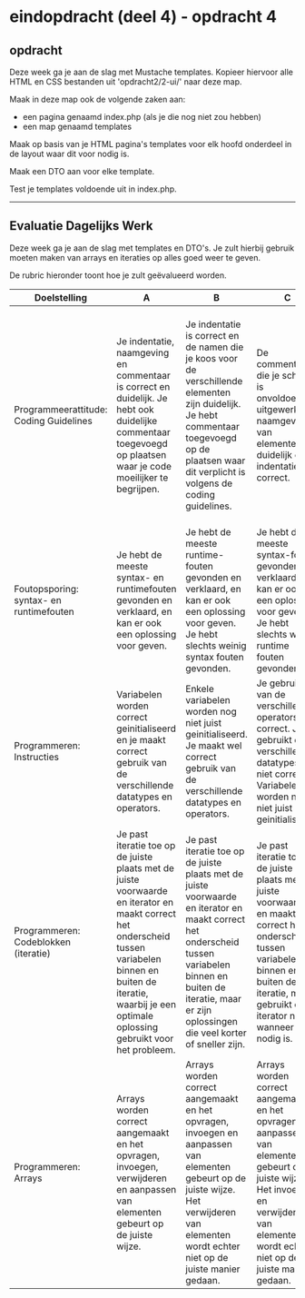 # eindopdracht (deel 4) - opdracht 4

## opdracht

Deze week ga je aan de slag met Mustache templates. Kopieer hiervoor alle HTML en CSS bestanden uit 'opdracht2/2-ui/' naar deze map.

Maak in deze map ook de volgende zaken aan:
 - een pagina genaamd index.php (als je die nog niet zou hebben)
 - een map genaamd templates

Maak op basis van je HTML pagina's templates voor elk hoofd onderdeel in de layout waar dit voor nodig is.

Maak een DTO aan voor elke template.

Test je templates voldoende uit in index.php. 

---

## Evaluatie Dagelijks Werk

Deze week ga je aan de slag met templates en DTO's. Je zult hierbij gebruik moeten maken van arrays en iteraties op alles goed weer te geven.

De rubric hieronder toont hoe je zult geëvalueerd worden. 

| Doelstelling | A | B | C | D | E |
| --- | --- | --- | --- | --- | --- |
|	Programmeerattitude: Coding Guidelines	|	Je indentatie, naamgeving en commentaar is correct en duidelijk. Je hebt ook duidelijke commentaar toegevoegd op plaatsen waar je code moeilijker te begrijpen.	|	Je indentatie is correct en de namen die je koos voor de verschillende elementen zijn duidelijk. Je hebt commentaar toegevoegd op de plaatsen waar dit verplicht is volgens de coding guidelines.	|	De commentaar die je schrijft is onvoldoende uitgewerkt. De naamgeving van elementen is duidelijk en je indentatie is correct.	|	De namen die je kiest voor de verschillende elementen zijn niet duidelijk genoeg. Je indentatie is correct en je hebt commentaar toegevoegd op de plaatsen waar dit verplicht is volgens de coding guidelines. 	|	Je indentatie, naamgeving en commentaar zijn onduidelijk en onvoldoende uitgewerkt.	|														
|	Foutopsporing: syntax- en runtimefouten	|	Je hebt de meeste syntax- en runtimefouten gevonden en verklaard, en kan er ook een oplossing voor geven.	|	Je hebt de meeste runtime-fouten gevonden en verklaard, en kan er ook een oplossing voor geven. Je hebt slechts weinig syntax fouten gevonden.	|	Je hebt de meeste syntax-fouten gevonden en verklaard, en kan er ook een oplossing voor geven. Je hebt slechts weinig runtime fouten gevonden.	|	Je hebt weinig fouten gevonden. Je kan de fouten die je vond wel verklaren, maar je biedt weinig oplossingen hiervoor.	|	Je hebt weinig fouten gevonden. De fouten die je vond kan je niet verklaren of oplossen.	|														
|	Programmeren: Instructies	|	Variabelen worden correct geinitialiseerd en je maakt correct gebruik van de verschillende datatypes en operators.	|	Enkele variabelen worden nog niet juist geinitialiseerd. Je maakt wel correct gebruik van de verschillende datatypes en operators.	|	Je gebruik van de verschillende operators is correct. Je gebruikt de verschillende datatypes nog niet correct. Variabelen worden nog niet juist geinitialiseerd.	|	Je gebruik van de verschillende datatypes is correct. Je gebruikt de verschillende operators nog niet correct. Variabelen worden nog niet juist geinitialiseerd.	|	Variabelen worden niet goed geinitialiseerd, je maakt verkeerd gebruik van de verschillende datatypes en operators.	|																							
|	Programmeren: Codeblokken (iteratie)	|	Je past iteratie toe op de juiste plaats met de juiste voorwaarde en iterator en maakt correct het onderscheid tussen variabelen binnen en buiten de iteratie, waarbij je een optimale oplossing gebruikt voor het probleem.	|	Je past iteratie toe op de juiste plaats met de juiste voorwaarde en iterator en maakt correct het onderscheid tussen variabelen binnen en buiten de iteratie, maar er zijn oplossingen die veel korter of sneller zijn.	|	Je past iteratie toe op de juiste plaats met de juiste voorwaarde en maakt correct het onderscheid tussen variabelen binnen en buiten de iteratie, maar gebruikt de iterator niet wanneer dit nodig is.	|	Je past iteratie toe op de juiste plaats met de juiste voorwaarde, maar gebruikt de iterator niet wanneer dit nodig is en begrijpt niet wat het verschil is tussen een variabele die voor, tijdens en na de iteratie wordt aangemaakt.	|	Iteraties worden niet gebruikt waar nodig. Wanneer je een selectie gebruikt is de voorwaarde niet juist.	|																										
|	Programmeren: Arrays	|	Arrays worden correct aangemaakt en het opvragen, invoegen, verwijderen en aanpassen van elementen gebeurt op de juiste wijze. 	|	Arrays worden correct aangemaakt en het opvragen, invoegen en aanpassen van elementen gebeurt op de juiste wijze. Het verwijderen van elementen wordt echter niet op de juiste manier gedaan.	|	Arrays worden correct aangemaakt en het opvragen en aanpassen van elementen gebeurt op de juiste wijze. Het invoegen en verwijderen van elementen wordt echter niet op de juiste manier gedaan.	|	Arrays worden correct aangemaakt en het opvragen van elementen gebeurt op de juiste wijze. Het invoegen, aanpassen en verwijderen van elementen wordt echter niet op de juiste manier gedaan.	|	Arrays worden op de verkeerde manier aangemaakt. Het opvragen, invoegen en verwijderen van elementen gebeurt niet op de correcte wijze.	|	